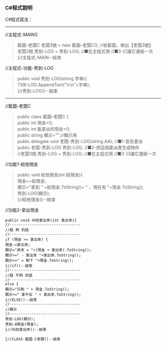 ### C#程式說明

C#程式寫法：

---
//主程式-MAIN()
> 藍圖-老闆C 老闆3號 = new 藍圖-老闆C();	//依藍圖，做出【老闆3號】  
> 老闆3號.秀到-LOG = 秀到-LOG;		//■在主程式用	//■3-只讓它連結一次  
> }//主程式-MAIN--結束

//主程式-功能-秀到-LOG
> public void 秀到-LOG(string 字串){  
> TXB-LOG.AppendText("\r\n"+字串);  
> }//秀到-LOG()--結束

---
//藍圖-老闆C
> public class 藍圖-老闆C {  
> public int 現金=0;  
> public int 能拿出的現金=0;  
> public string 顯示="";//顯示用  
> public delegate void 老闆-秀到-LOG(string AA);	//■1-宣告委派  
> public 老闆-秀到-LOG 秀到-LOG;					//■2-把這個委派產生成物件  
> //老闆3號.秀到-LOG = 秀到-LOG;	//■在主程式用	//■3-只讓它連結一次

//功能1-給他現金
> public void 給他現金(int 給現金){  
> 現金+=給現金;  
> 顯示="拿到 " +給現金.ToString()+ " ，現在有 "+現金.ToString();  
> 秀到-LOG(顯示);  
> }//給他現金()--結束

//功能2-拿出現金
```
public void 叫他拿出來(int 拿出來){
//--------------------------------
//錢 夠 的話
//--------------------------------
if (現金 >= 拿出來) {
現金-=拿出來;
顯示="原本 = "+(現金 + 拿出來).ToString();
顯示+=" - 拿出來 "+拿出來.ToString();
顯示+=" = 剩下 "+現金.ToString();
}//if()--結束
//--------------------------------
//錢 不夠 的話
//--------------------------------
else {
顯示="只剩 " + 現金.ToString();
顯示+=" 拿不出 " + 拿出來.ToString();
}//ELSE()--結束
//--------------------------------
//顯示
//--------------------------------
秀到-LOG(顯示);
秀到-A現金(現金);
}//叫他拿出來()--結束

}//CLASS-藍圖-C老闆()--結束
```


